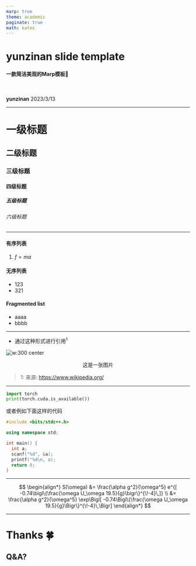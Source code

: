 ```yaml
---
marp: true
theme: academic
paginate: true
math: katex
---
```


<!-- _class: lead -->

# yunzinan slide template

#### 一款简洁美观的Marp模板:rocket:

<br>

**yunzinan**
2023/3/13

---

<!-- _header: 标题测试 -->

# 一级标题

## 二级标题

### 三级标题

#### 四级标题

##### 五级标题

###### 六级标题

---

<!--_header: list-->

#### 有序列表

1. $f = ma$ 

#### 无序列表

- 123
- 321

#### Fragmented list

* aaaa 
* bbbb 

---

<!-- _header: 图片和引用 -->

- 通过这种形式进行引用$^1$


![w:300 center](https://yunzinan-pic-bed.oss-cn-nanjing.aliyuncs.com/2022/11/20230109115415.png)

<center>这是一张图片</center>

> 1: 来源: https://www.wikipedia.org/ 

---

<!-- _header: 代码块 -->

```python
import torch
print(torch.cuda.is_available())
```

或者例如下面这样的代码

```c++
#include <bits/stdc++.h>

using namespace std;

int main() {
  int a;
  scanf("%d", &a);
  printf("%d\n, a);
  return 0;
}
```

---

<!--_header: 公式-->

$$
\begin{align*}
S(\omega) 
&= \frac{\alpha g^2}{\omega^5} e^{[ -0.74\bigl\{\frac{\omega U_\omega 19.5}{g}\bigr\}^{\!-4}\,]} \\
&= \frac{\alpha g^2}{\omega^5} \exp\Bigl[ -0.74\Bigl\{\frac{\omega U_\omega 19.5}{g}\Bigr\}^{\!-4}\,\Bigr] 
\end{align*}
$$


---

<!--_class: lead-->



# Thanks :four_leaf_clover:

## Q&A? 